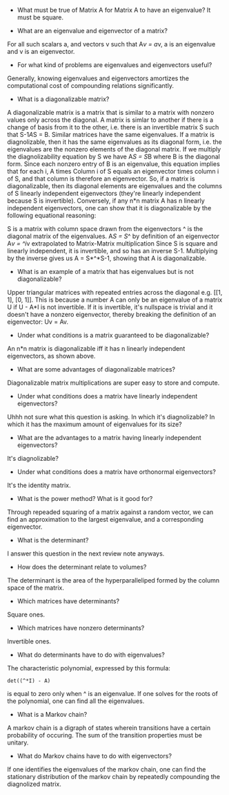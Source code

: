 * What must be true of Matrix A for Matrix A to have an eigenvalue?
It must be square.

* What are an eigenvalue and eigenvector of a matrix?

For all such scalars a, and vectors v such that A*v = a*v, a is an eigenvalue and v is an eigenvector.

* For what kind of problems are eigenvalues and eigenvectors useful?

Generally, knowing eigenvalues and eigenvectors amortizes the computational cost of compounding relations significantly.

* What is a diagonalizable matrix?

A diagonalizable matrix is a matrix that is similar to a matrix with nonzero values only across the diagonal. A matrix is simlar to another if there is a change of basis from it to the other, i.e. there is an invertible matrix S such that S-1*A*S = B. Similar matrices have the same eigenvalues. If a matrix is diagnolizable, then it has the same eigenvalues as its diagonal form, i.e. the eigenvalues are the nonzero elements of the diagonal matrix. If we multiply the diagnolizability equation by S we have A*S = S*B where B is the diagonal form. Since each nonzero entry of B is an eigenvalue, this equation implies that for each i, A times Column i of S equals an eigenvector times column i of S, and that column is therefore an eigenvector. So, if a matrix is diagonalizable, then its diagonal elements are eigenvalues and the columns of S linearly independent eigenvectors (they're linearly independent because S is invertible). Conversely, if any n*n matrix A has n linearly independent eigenvectors, one can show that it is diagonalizable by the following equational reasoning:

S is a matrix with column space drawn from the eigenvectors
^ is the diagonal matrix of the eigenvalues. A*S = S*^ by definition of an eigenvector A*v = ^i*v extrapolated to Matrix-Matrix multiplication Since S is square and linearly independent, it is invertible, and so has an inverse S-1. Multiplying by the inverse gives us A = S*^*S-1, showing that A is diagonalizable.

* What is an example of a matrix that has eigenvalues but is not diagonalizable?

 Upper triangular matrices with repeated entries across the diagonal e.g. [[1, 1], [0, 1]]. This is because a number A can only be an eigenvalue of a matrix U if U - A*I is not invertible. If it is invertible, it's nullspace is trivial and it doesn't have a nonzero eigenvector, thereby breaking the definition of an eigenvector: Uv = Av.

* Under what conditions is a matrix guaranteed to be diagonalizable?

An n*n matrix is diagonalizable iff it has n linearly independent eigenvectors, as shown above.

* What are some advantages of diagonalizable matrices?

Diagonalizable matrix multiplications are super easy to store and compute.

* Under what conditions does a matrix have linearly independent eigenvectors?

Uhhh not sure what this question is asking. In which it's diagnolizable? In which it has the maximum amount of eigenvalues for its size?

* What are the advantages to a matrix having linearly independent eigenvectors?

It's diagnolizable?

* Under what conditions does a matrix have orthonormal eigenvectors?

It's the identity matrix.

* What is the power method? What is it good for?

Through repeaded squaring of a matrix against a random vector, we can find an approximation to the largest eigenvalue, and a corresponding eigenvector.

* What is the determinant?

I answer this question in the next review note anyways.

* How does the determinant relate to volumes?

The determinant is the area of the hyperparalleliped formed by the column space of the matrix.

* Which matrices have determinants?

Square ones.

* Which matrices have nonzero determinants?

Invertible ones.

* What do determinants have to do with eigenvalues?

The characteristic polynomial, expressed by this formula:

```
det((^*I) - A)
```

is equal to zero only when ^ is an eigenvalue. If one solves for the roots of the polynomial, one can find all the eigenvalues.

* What is a Markov chain?

A markov chain is a digraph of states wherein transitions have a certain probability of occuring. The sum of the transition properties must be unitary.

* What do Markov chains have to do with eigenvectors?

If one identifies the eigenvalues of the markov chain, one can find the stationary distribution of the markov chain by repeatedly compounding the diagnolized matrix.
